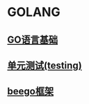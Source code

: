 # GOLANG

## [GO语言基础](basic/index.html)
## [单元测试(testing)](./test/README.html)
## [beego框架](./beego/README.html)